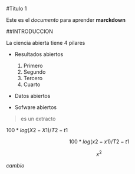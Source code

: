#Titulo 1

Este es el *documento* para aprender **marckdown**

##INTRODUCCION

La ciencia abierta tiene 4 pilares

* Resultados abiertos
    1. Primero
    1. Segundo
    3. Tercero
    5. Cuarto
* Datos abiertos

* Sofware abiertos

>es un extracto

$100*log(X2-X1)/T2-t1$

$$100*log(x2-x1)/T2-t1$$

$$x^2$$

*cambio*
